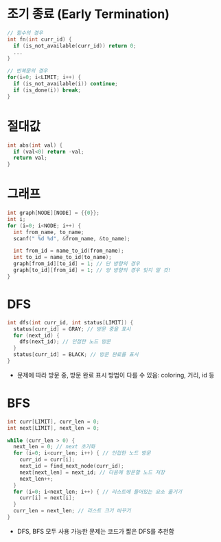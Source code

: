 # 조기 종료 (Early Termination)
```c
// 함수의 경우
int fn(int curr_id) {
  if (is_not_available(curr_id)) return 0;
  ...
}

// 반복문의 경우
for(i=0; i<LIMIT; i++) {
  if (is_not_available(i)) continue;
  if (is_done(i)) break;
}
```

# 절대값
```c
int abs(int val) {
  if (val<0) return -val;
  return val;
}
```

# 그래프
```c
int graph[NODE][NODE] = {{0}};
int i;
for (i=0; i<NODE; i++) {
  int from_name, to_name;
  scanf(" %d %d", &from_name, &to_name);

  int from_id = name_to_id(from_name);
  int to_id = name_to_id(to_name);
  graph[from_id][to_id] = 1; // 단 방향의 경우
  graph[to_id][from_id] = 1; // 양 방향의 경우 잊지 말 것!
}
```

# DFS
```c
int dfs(int curr_id, int status[LIMIT]) {
  status[curr_id] = GRAY; // 방문 중을 표시
  for (next_id) {
    dfs(next_id); // 인접한 노드 방문
  }
  status[curr_id] = BLACK; // 방문 완료를 표시
}
```

- 문제에 따라 방문 중, 방문 완료 표시 방법이 다를 수 있음: coloring, 거리, id 등

# BFS
```c
int curr[LIMIT], curr_len = 0;
int next[LIMIT], next_len = 0;

while (curr_len > 0) {
  next_len = 0; // next 초기화
  for (i=0; i<curr_len; i++) { // 인접한 노드 방문
    curr_id = curr[i];
    next_id = find_next_node(curr_id);
    next[next_len] = next_id; // 다음에 방문할 노드 저장
    next_len++;
  }
  for (i=0; i<next_len; i++) { // 리스트에 들어있는 요소 옮기기
    curr[i] = next[i];
  }
  curr_len = next_len; // 리스트 크기 바꾸기
}
```

- DFS, BFS 모두 사용 가능한 문제는 코드가 짧은 DFS를 추천함
